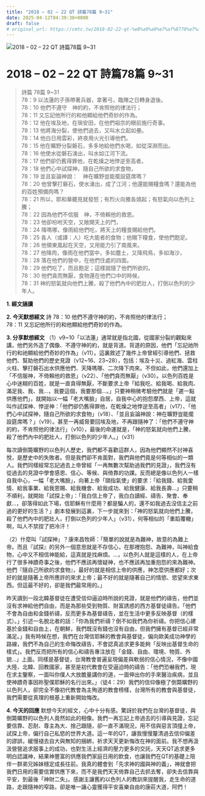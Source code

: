 ```yaml
---
title: "2018 – 02 – 22 QT 詩篇78篇 9~31"
date: 2025-04-12T04:39:38+0800
draft: false
# original_url: https://cmtc.tw/2018-02-22-qt-%e8%a9%a9%e7%af%8778%e7%af%87-931
---
```


![2018 – 02 – 22 QT 詩篇78篇 9\~31](/images/qt.jpg   "2018 – 02 – 22 QT 詩篇78篇 9\~31")

# 2018 – 02 – 22 QT 詩篇78篇 9\~31

> 詩篇 78篇 9\~31  
> 78：9 以法蓮的子孫帶著兵器，拿著弓，臨陣之日轉身退後。  
> 78：10 他們不遵守　神的約，不肯照他的律法行；  
> 78：11 又忘記他所行的和他顯給他們奇妙的作為。  
> 78：12 他在埃及地，在瑣安田，在他們祖宗的眼前施行奇事。  
> 78：13 他將海分裂，使他們過去，又叫水立起如壘。  
> 78：14 他白日用雲彩，終夜用火光引導他們。  
> 78：15 他在曠野分裂磐石，多多地給他們水喝，如從深淵而出。  
> 78：16 他使水從磐石湧出，叫水如江河下流。  
> 78：17 他們卻仍舊得罪他，在乾燥之地悖逆至高者。  
> 78：18 他們心中試探神，隨自己所欲的求食物，  
> 78：19 並且妄論神說：　神在曠野豈能擺設筵席嗎？  
> 78：20 他曾擊打磐石，使水湧出，成了江河；他還能賜糧食嗎？還能為他的百姓預備肉嗎？  
> 78：21 所以，耶和華聽見就發怒；有烈火向雅各燒起；有怒氣向以色列上騰；  
> 78：22 因為他們不信服　神，不倚賴他的救恩。  
> 78：23 他卻吩咐天空，又敞開天上的門，  
> 78：24 降嗎哪，像雨給他們吃，將天上的糧食賜給他們。  
> 78：25 各人（或譯：人）吃大能者的食物；他賜下糧食，使他們飽足。  
> 78：26 他領東風起在天空，又用能力引了南風來。  
> 78：27 他降肉，像雨在他們當中，多如塵土，又降飛鳥，多如海沙，  
> 78：28 落在他們的營中，在他們住處的四面。  
> 78：29 他們吃了，而且飽足；這樣就隨了他們所欲的。  
> 78：30 他們貪而無厭，食物還在他們口中的時候，  
> 78：31 神的怒氣就向他們上騰，殺了他們內中的肥壯人，打倒以色列的少年人。

**1. 經文誦讀**

**2.  今天默想經文**
詩 78：10 他們不遵守神的約，不肯照他的律法行；  
78：11 又忘記他所行的和他顯給他們奇妙的作為。

**3. 分享默想經文**
（1）v9\~10「以法蓮」通常就是指北國，從國家分裂的觀點來講，他們另外造了偶像、不遵守神的約，就是背道。背道的原因，他們「忘記祂所行的和祂顯給他們奇妙的作為」（v11）。這裏敘述了幾件上帝曾經引導他們、拯救他們、幫助他們的歷史見證（v12\~16、23\~28），包括：埃及十災、過紅海、雲柱火柱、擊打磐石出水供應他們、天降嗎哪、二次降下肉來。不但如此，他們還加上「不信服神，不倚賴他的救恩」（v22）、「他們貪而無厭」（v30）。以色列百姓是心中迷糊的百姓，就是一直貪得無厭，不斷要求上帝「給我吃、給我喝、給我肉、滿足我、我、我…，我要這個，我要那個…。」只要神稍微考驗他們就是「遲一點供應他們」，就開始以一幅「老大嘴臉」自居，自我中心的抱怨摩西、上帝，這就叫作試探神、悖逆神：「他們卻仍舊得罪他，在乾燥之地悖逆至高者」（v17）、「他們心中試探神，隨自己所欲的求食物」（v18）、「並且妄論神說：神在曠野豈能擺設筵席嗎？」（v19）。甚至一再威脅要回埃及地，不再跟隨神了：「他們不遵守神的約，不肯照他的律法行」（v10），最後的命運就是，「神的怒氣就向他們上騰，殺了他們內中的肥壯人，打倒以色列的少年人。」（v31）

每次讀倒斃曠野的以色列人歷史，我們都不喜歡這群人，因為他們顯然不討神喜悅，是歷史中的失敗者。但是我們卻不肯面對，我們與他們竟是何等相似的一類人。我們同樣經常忘記過去上帝曾經「一再無數次幫助過我們的見證」，我們沒有從過去的見證中學會感恩、信心、等候、與倚靠的功課。反而總是像以色列人一樣自我中心，一幅「老大嘴臉」，向著上帝「頤指氣使」的要求：「給我錢、給我愛情、給我事業、給我恩賜、給我機會、給我成功、給我健康、給我長壽…」只要稍不順利，就開始「試探上帝」：「我白信上帝了，我白白讀經、禱告、聚會、奉獻…，卻落得如此下場，信耶穌有什麼用？都是騙人的，還不如我過去沒信主之前過的更好的生活？」劇本發展到這裏，下一步就來到：「神的怒氣就向他們上騰，殺了他們內中的肥壯人，打倒以色列的少年人」（v31），何等相似的「重蹈覆轍」啊，叫人不禁捏了把冷汗！

（2）什麼叫「試探神」？康來昌牧師：「簡單的說就是為難神，故意的為難上帝。而且『試探』的另外一個意思就是不存信心，在那裡抱怨、為難神，叫神給食物，心中又不相信神能給，這真就是找麻煩。…，以色列人就是這樣的人，在上帝行了很多神蹟奇事之後，他們不應該再懷疑神，也不應該再加重抱怨的來為難神。他們『隨自己所欲的求食物』，最好的就是相信上帝的供應，神怎麼供應都好；次好的就是隨著上帝所應許的來求上帝；最不好的就是隨著自己的情慾、慾望來求東西。但這最不好的，卻是我們最常用的。」

昨天讀到一段北韓基督徒在遭受信仰逼迫時所說的見證，就是他們的禱告，他們並沒有求神給他們自由，而是為那些受到物質、財富誘惑的西方基督徒禱告。「他們不會為自由和金錢祈禱，反而更多為基督禱告，並在生活中更多反映基督（的樣式）。」引述一名脫北者的話：「你為我們祈禱？倒不如我們為你祈禱。你把信心建基於金錢和自由上，在朝鮮，我們既沒有錢也沒有自由，但我們擁有基督已經非常滿足。」我有時候在想，我們在台灣信耶穌的教會與基督徒，偏向歐美成功神學的路線，我們不為自己的生命悔改禱告，不會認真追求更多能夠「反映出基督生命的樣式」。我們反而把所有的信心和禱告專注放在「金錢、自由、環境、物質、外貌…」上面。同樣是基督徒，台灣教會普遍呈現偏差與軟弱的信心情況，不像中國大陸、北韓、回教國家，甚至是初代教會在受逼迫時的禱告：「他們恐嚇我們，現在求主鑒察，一面叫你僕人大放膽量講你的道，一面伸出你的手來醫治疾病，並且使神蹟奇事因祢聖僕耶穌的名行出來。」（徒4：29）我們的信仰像極了倒斃曠野的以色列人，卻完全不像初代教會為主殉道的教會榜樣，台灣所有的教會與基督徒，我們需要從真理的根基上重新開始悔改。

**4. 今天的回應**
默想今天的經文，心中十分有感。驚訝於我們在台灣的基督徒，與倒斃曠野的以色列人竟然如此的相像。我們一再忘記上帝過去的引導與見證，忘記要信靠、忍耐、尊主為大、捨己跟隨，卻一直不滿現況，用不信與惡言頂撞上帝，試探上帝，偏行自己私慾的世界大道。這一年的QT，讓我慢慢釐清過去信仰偏差的謬誤，緩慢褪去自大與無知的捆綁，祈求天天更新悔改在神的面前。我不想再汲汲營營追求服事上的成功，也對生活上經濟的壓力更多的交託，天天QT追求更多明白認識神，結果神豐富的供應我們家庭日用的飲食，也讓我們在QT的基礎上陪伴一群弟兄姊妹穩定成長往前。我真的體會到「先求神的國與神的義」，神就會把我們日用的需要信實供應下來，而不是我們天天倚靠自己去抓去奪，卻失去信靠與平安，到最後「神財二失」。感謝主讓舊約以色列人的教訓來提醒我，走生命的道路，走跟隨神的窄路，卻是唯一讓心靈獲得平安喜樂自由的康莊大道，阿們！
